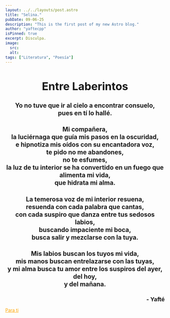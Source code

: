 ```yaml
---
layout: ../../layouts/post.astro
title: "Selina."
pubDate: 09-06-25
description: "This is the first post of my new Astro blog."
author: "yaftecpp"
isPinned: true
excerpt: Disculpa. 
image:
  src:
  alt:
tags: ["Literatura", "Poesía"]
---
```

<!-- Plantilla para poemas -->


<!-- Título -->
<h2 style="text-align: center; font-size: 34px">Entre Laberintos</h2>

<!-- Estrofas -->

<div style="text-align: center; font-size: 13px">
  <h2>
    Yo no tuve que ir al cielo a encontrar consuelo, <br>
    pues en tí lo hallé. 
  </h2>
 
  <h2> 
    Mi compañera, <br>
    la luciérnaga que guía mis pasos en la oscuridad, <br>
    e hipnotiza mis oídos con su encantadora voz, <br>
    te pido no me abandones, <br>
    no te esfumes, <br>
    la luz de tu interior se ha convertido en un fuego que alimenta mi vida, <br>
    que hidrata mi alma.
  </h2>

  <h2>
    La temerosa voz de mi interior resuena, <br>
    resuenda con cada palabra que cantas, <br>
    con cada suspiro que danza entre tus sedosos labios, <br>
    buscando impaciente mi boca, <br>
    busca salir y mezclarse con la tuya. 
  </h2>

  <h2>
    Mis labios buscan los tuyos mi vida, <br>
    mis manos buscan entrelazarse con las tuyas, <br>
    y mi alma busca tu amor entre los suspiros del ayer, <br>
    del hoy, <br>
    y del mañana. <br>
  </h2>
</div>


<h2 style="text-align: right; font-size: 18px">- Yafté</h2>


<!-- [Para tí](https://music.youtube.com/watch?v=N1bfYoWWbqs) -->

<a href="https://music.youtube.com/watch?v=N1bfYoWWbqs" style="color: orange;"> Para ti
</a>
